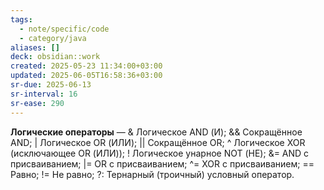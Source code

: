```yaml
---
tags:
  - note/specific/code
  - category/java
aliases: []
deck: obsidian::work
created: 2025-05-23 11:34:00+03:00
updated: 2025-06-05T16:58:36+03:00
sr-due: 2025-06-13
sr-interval: 16
sr-ease: 290
---
```


**Логические операторы**
—
& Логическое AND (И);
&& Сокращённое AND;
| Логическое OR (ИЛИ);
|| Сокращённое OR;
^ Логическое XOR (исключающее OR (ИЛИ));
! Логическое унарное NOT (НЕ);
&= AND с присваиванием;
|= OR с присваиванием;
^= XOR с присваиванием;
== Равно;
!= Не равно;
?: Тернарный (троичный) условный оператор.

